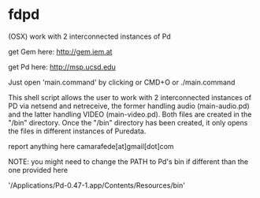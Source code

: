 # fdpd
(OSX)
work with 2 interconnected instances of Pd 

get Gem here: http://gem.iem.at

get Pd here: http://msp.ucsd.edu

Just open 'main.command' by clicking or CMD+O or  ./main.command


 This shell script allows the user to work with 2 interconnected instances of PD
 via netsend and netreceive, the former handling audio (main-audio.pd) and the 
 latter handling VIDEO (main-video.pd). Both files are created in the "/bin" 
 directory. Once the "/bin" directory has been created, it only opens the files in
 different instances of Puredata. 
 
 report anything here camarafede[at]gmail[dot]com

 NOTE: you might need to change the PATH to Pd's bin if different than the 
 one provided here

'/Applications/Pd-0.47-1.app/Contents/Resources/bin'
